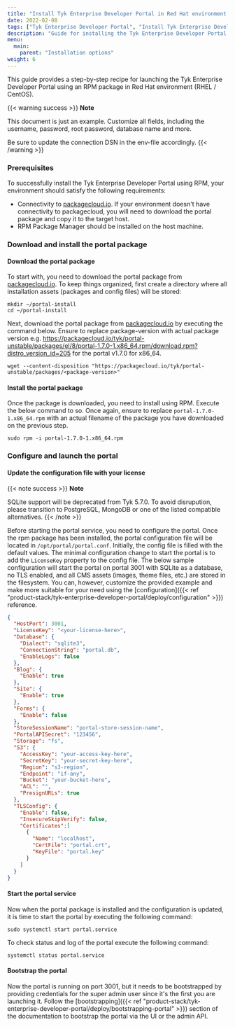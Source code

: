 ```yaml
---
title: "Install Tyk Enterprise Developer Portal in Red Hat environment using RPM"
date: 2022-02-08
tags: ["Tyk Enterprise Developer Portal", "Install Tyk Enterprise Developer Portal using RPM", "RHEL"]
description: "Guide for installing the Tyk Enterprise Developer Portal in Red Hat environment using RPM"
menu:
  main:
    parent: "Installation options"
weight: 6
---
```


This guide provides a step-by-step recipe for launching the Tyk Enterprise Developer Portal using an RPM package in Red Hat environment (RHEL / CentOS).

{{< warning success >}}
**Note**

This document is just an example. Customize all fields, including the username, password, root password, database name and more.

Be sure to update the connection DSN in the env-file accordingly.
{{< /warning >}}


### Prerequisites
To successfully install the Tyk Enterprise Developer Portal using RPM, your environment should satisfy the following requirements:
- Connectivity to [packagecloud.io](https://packagecloud.io). If your environment doesn't have connectivity to packagecloud, you will need to download the portal package and copy it to the target host.
- RPM Package Manager should be installed on the host machine.

### Download and install the portal package
#### Download the portal package
To start with, you need to download the portal package from [packagecloud.io](https://packagecloud.io). To keep things organized, first create a directory where all installation assets (packages and config files) will be stored:
```console
mkdir ~/portal-install
cd ~/portal-install
```

Next, download the portal package from [packagecloud.io](https://packagecloud.io/tyk/portal-unstable) by executing the command below.
Ensure to replace package-version with actual package version e.g. https://packagecloud.io/tyk/portal-unstable/packages/el/8/portal-1.7.0-1.x86_64.rpm/download.rpm?distro_version_id=205 for the portal v1.7.0 for x86_64.
```console
wget --content-disposition "https://packagecloud.io/tyk/portal-unstable/packages/<package-version>"
```

#### Install the portal package
Once the package is downloaded, you need to install using RPM. Execute the below command to so. Once again, ensure to replace `portal-1.7.0-1.x86_64.rpm` with an actual filename of the package you have downloaded on the previous step.  
```console
sudo rpm -i portal-1.7.0-1.x86_64.rpm
```

### Configure and launch the portal

#### Update the configuration file with your license

{{< note success >}}
**Note** 

SQLite support will be deprecated from Tyk 5.7.0. To avoid disrupution, please transition to PostgreSQL, MongoDB or one of the listed compatible alternatives.
{{< /note >}}

Before starting the portal service, you need to configure the portal. Once the rpm package has been installed, the portal configuration file will be located in `/opt/portal/portal.conf`.
Initially, the config file is filled with the default values. The minimal configuration change to start the portal is to add the `LicenseKey` property to the config file.
The below sample configuration will start the portal on portal 3001 with SQLite as a database, no TLS enabled, and all CMS assets (images, theme files, etc.) are stored in the filesystem.
You can, however, customize the provided example and make more suitable for your need using the [configuration]({{< ref "product-stack/tyk-enterprise-developer-portal/deploy/configuration" >}}) reference.
```json
{
  "HostPort": 3001,
  "LicenseKey": "<your-license-here>",
  "Database": {
    "Dialect": "sqlite3",
    "ConnectionString": "portal.db",
    "EnableLogs": false
  },
  "Blog": {
    "Enable": true
  },
  "Site": {
    "Enable": true
  },
  "Forms": {
    "Enable": false
  },
  "StoreSessionName": "portal-store-session-name",
  "PortalAPISecret": "123456",
  "Storage": "fs",
  "S3": {
    "AccessKey": "your-access-key-here",
    "SecretKey": "your-secret-key-here",
    "Region": "s3-region",
    "Endpoint": "if-any",
    "Bucket": "your-bucket-here",
    "ACL": "",
    "PresignURLs": true
  },
  "TLSConfig": {
    "Enable": false,
    "InsecureSkipVerify": false,
    "Certificates":[
      {
        "Name": "localhost",
        "CertFile": "portal.crt",
        "KeyFile": "portal.key"
      }
    ]
  }
}
```

#### Start the portal service
Now when the portal package is installed and the configuration is updated, it is time to start the portal by executing the following command:
```console
sudo systemctl start portal.service
```

To check status and log of the portal execute the following command:
```console
systemctl status portal.service
```

#### Bootstrap the portal
Now the portal is running on port 3001, but it needs to be bootstrapped by providing credentials for the super admin user since it's the first you are launching it. Follow the [bootstrapping]({{< ref "product-stack/tyk-enterprise-developer-portal/deploy/bootstrapping-portal" >}}) section of the documentation to bootstrap the portal via the UI or the admin API.